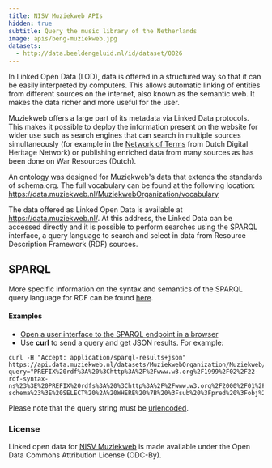 ```yaml
---
title: NISV Muziekweb APIs
hidden: true
subtitle: Query the music library of the Netherlands
image: apis/beng-muziekweb.jpg
datasets:
  - http://data.beeldengeluid.nl/id/dataset/0026
---
```


In Linked Open Data (LOD), data is offered in a structured way so that it can be easily interpreted by computers. This allows automatic linking of entities from different sources on the internet, also known as the semantic web. It makes the data richer and more useful for the user.

Muziekweb offers a large part of its metadata via Linked Data protocols. This makes it possible to deploy the information present on the website for wider use such as search engines that can search in multiple sources simultaneously (for example in the [Network of Terms](https://termennetwerk.netwerkdigitaalerfgoed.nl/) from Dutch Digital Heritage Network) or publishing enriched data from many sources as has been done on War Resources (Dutch).

An ontology was designed for Muziekweb's data that extends the standards of schema.org. The full vocabulary can be found at the following location:
https://data.muziekweb.nl/MuziekwebOrganization/vocabulary

The data offered as Linked Open Data is available at https://data.muziekweb.nl/. At this address, the Linked Data can be accessed directly and it is possible to perform searches using the SPARQL interface, a query language to search and select in data from Resource Description Framework (RDF) sources.

## SPARQL

More specific information on the syntax and semantics of the SPARQL query language for RDF can be found [here](https://www.w3.org/TR/rdf-sparql-query/).

#### Examples

- [Open a user interface to the SPARQL endpoint in a browser](https://data.muziekweb.nl/MuziekwebOrganization/Muziekweb/sparql/Muziekweb)
- Use **curl** to send a query and get JSON results. For example:

```
curl -H "Accept: application/sparql-results+json" https://api.data.muziekweb.nl/datasets/MuziekwebOrganization/Muziekweb/services/Muziekweb/sparql?query="PREFIX%20rdf%3A%20%3Chttp%3A%2F%2Fwww.w3.org%2F1999%2F02%2F22-rdf-syntax-ns%23%3E%20PREFIX%20rdfs%3A%20%3Chttp%3A%2F%2Fwww.w3.org%2F2000%2F01%2Frdf-schema%23%3E%20SELECT%20%2A%20WHERE%20%7B%20%3Fsub%20%3Fpred%20%3Fobj%20.%20%7D%20LIMIT%2010"
```

Please note that the query string must be [urlencoded](https://www.urlencoder.org/).

### License

Linked open data for [NISV Muziekweb](/datasets/muziekweb) is made available under the Open Data Commons Attribution License (ODC-By).
